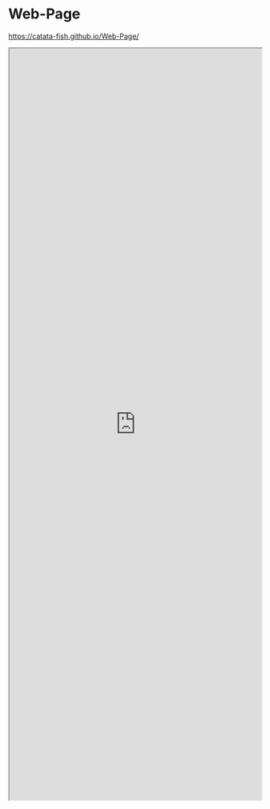 # Web-Page

https://catata-fish.github.io/Web-Page/


<iframe src="https://public.tableau.com/views/EdxDataVisStudentsGender/Dashboard1?:showVizHome=no&:embed=true" width="100%" height="1500"></iframe>

